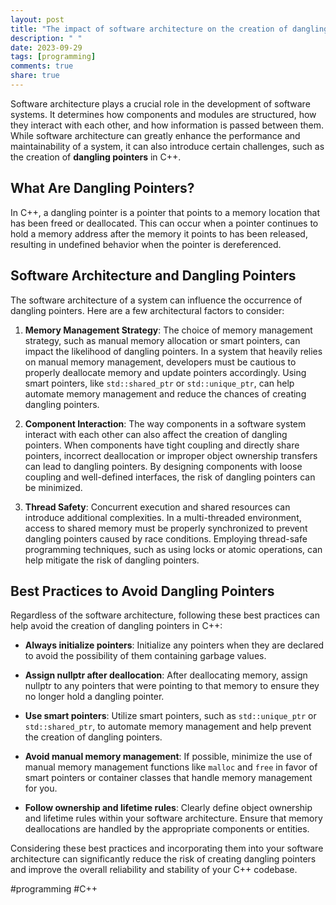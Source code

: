 ```yaml
---
layout: post
title: "The impact of software architecture on the creation of dangling pointers in C++"
description: " "
date: 2023-09-29
tags: [programming]
comments: true
share: true
---
```


Software architecture plays a crucial role in the development of software systems. It determines how components and modules are structured, how they interact with each other, and how information is passed between them. While software architecture can greatly enhance the performance and maintainability of a system, it can also introduce certain challenges, such as the creation of **dangling pointers** in C++.

## What Are Dangling Pointers?

In C++, a dangling pointer is a pointer that points to a memory location that has been freed or deallocated. This can occur when a pointer continues to hold a memory address after the memory it points to has been released, resulting in undefined behavior when the pointer is dereferenced.

## Software Architecture and Dangling Pointers

The software architecture of a system can influence the occurrence of dangling pointers. Here are a few architectural factors to consider:

1. **Memory Management Strategy**: The choice of memory management strategy, such as manual memory allocation or smart pointers, can impact the likelihood of dangling pointers. In a system that heavily relies on manual memory management, developers must be cautious to properly deallocate memory and update pointers accordingly. Using smart pointers, like `std::shared_ptr` or `std::unique_ptr`, can help automate memory management and reduce the chances of creating dangling pointers.

2. **Component Interaction**: The way components in a software system interact with each other can also affect the creation of dangling pointers. When components have tight coupling and directly share pointers, incorrect deallocation or improper object ownership transfers can lead to dangling pointers. By designing components with loose coupling and well-defined interfaces, the risk of dangling pointers can be minimized.

3. **Thread Safety**: Concurrent execution and shared resources can introduce additional complexities. In a multi-threaded environment, access to shared memory must be properly synchronized to prevent dangling pointers caused by race conditions. Employing thread-safe programming techniques, such as using locks or atomic operations, can help mitigate the risk of dangling pointers.

## Best Practices to Avoid Dangling Pointers

Regardless of the software architecture, following these best practices can help avoid the creation of dangling pointers in C++:

- **Always initialize pointers**: Initialize any pointers when they are declared to avoid the possibility of them containing garbage values.

- **Assign nullptr after deallocation**: After deallocating memory, assign nullptr to any pointers that were pointing to that memory to ensure they no longer hold a dangling pointer.

- **Use smart pointers**: Utilize smart pointers, such as `std::unique_ptr` or `std::shared_ptr`, to automate memory management and help prevent the creation of dangling pointers.

- **Avoid manual memory management**: If possible, minimize the use of manual memory management functions like `malloc` and `free` in favor of smart pointers or container classes that handle memory management for you.

- **Follow ownership and lifetime rules**: Clearly define object ownership and lifetime rules within your software architecture. Ensure that memory deallocations are handled by the appropriate components or entities.

Considering these best practices and incorporating them into your software architecture can significantly reduce the risk of creating dangling pointers and improve the overall reliability and stability of your C++ codebase.

#programming #C++